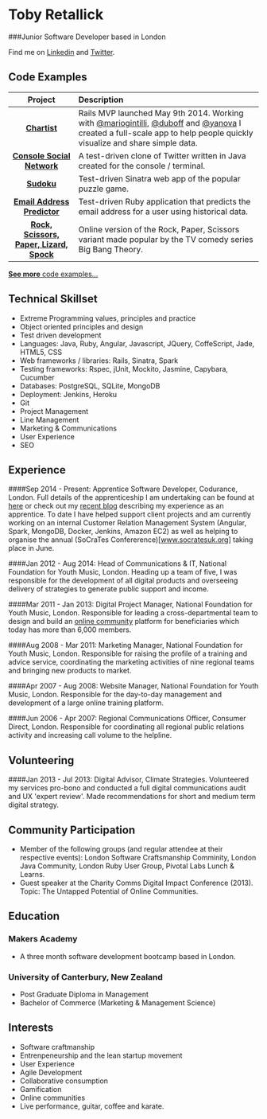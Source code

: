Toby Retallick
==============

###Junior Software Developer based in London

Find me on [Linkedin](http://uk.linkedin.com/in/tobyret/) and [Twitter](http://www.twitter.com/tobyret).


Code Examples
-------------

Project | Description
:---: | :---
**[Chartist](https://github.com/chartist/chartist)** | Rails MVP launched May 9th 2014. Working with [@mariogintilli](https://github.com/mariogintili), [@duboff](https://github.com/duboff) and [@yanova](https://github.com/yan0va) I created a full-scale app to help people quickly visualize and share simple data.
**[Console Social Network](https://github.com/TobyRet/Console_Social_Network)** | A test-driven clone of Twitter written in Java created for the console / terminal.
**[Sudoku](https://github.com/TobyRet/Sudoku-Online-Version)** | Test-driven Sinatra web app of the popular puzzle game.
**[Email Address Predictor](https://github.com/TobyRet/email_prediction)** | Test-driven Ruby application that predicts the email address for a user using historical data.
**[Rock, Scissors, Paper, Lizard, Spock](https://github.com/TobyRet/RockPaperScissorsLizardSpock)** | Online version of the Rock, Paper, Scissors variant made popular by the TV comedy series Big Bang Theory.

[**See more** code examples...](https://github.com/TobyRet?tab=repositories)


Technical Skillset
------------------

  - Extreme Programming values, principles and practice
  - Object oriented principles and design
  - Test driven development
  - Languages: Java, Ruby, Angular, Javascript, JQuery, CoffeScript, Jade, HTML5, CSS
  - Web frameworks / libraries: Rails, Sinatra, Spark
  - Testing frameworks: Rspec, jUnit, Mockito, Jasmine, Capybara, Cucumber
  - Databases: PostgreSQL, SQLite, MongoDB
  - Deployment: Jenkins, Heroku
  - Git
  - Project Management
  - Line Management
  - Marketing & Communications
  - User Experience
  - SEO


Experience
----------

####Sep 2014 - Present: Apprentice Software Developer, Codurance, London.
Full details of the apprenticeship I am undertaking can be found at [here](http://www.codurance.com/careers/apprentice/) or check out my [recent blog](http://codurance.com/2014/12/06/life-as-an-apprentice/) describing my experience as an apprentice. To date I have helped support client projects and am currently working on an internal Customer Relation Management System (Angular, Spark, MongoDB, Docker, Jenkins, Amazon EC2) as well as helping to organise the annual (SoCraTes Confererence)[www.socratesuk.org] taking place in June.

####Jan 2012 - Aug 2014: Head of Communications &amp; IT, National Foundation for Youth Music, London.
Heading up a team of five, I was responsible for the development of all digital products and overseeing delivery of strategies to generate public support and income. 

####Mar 2011 - Jan 2013: Digital Project Manager, National Foundation for Youth Music, London.
Responsible for leading a cross-departmental team to design and build an [online community](http://network.youthmusic.org.uk) platform for beneficiaries which today has more than 6,000 members. 

####Aug 2008 - Mar 2011: Marketing Manager, National Foundation for Youth Music, London.
Responsible for raising the profile of a training and advice service, coordinating the marketing activities of nine regional teams and bringing new products to market.

####Apr 2007 - Aug 2008: Website Manager, National Foundation for Youth Music, London.
Responsible for the day-to-day management and development of a large online training platform.

####Jun 2006 - Apr 2007: Regional Communications Officer, Consumer Direct, London.
Responsible for coordinating all regional public relations activity and increasing call volume to the helpline.


Volunteering
------------

####Jan 2013 - Jul 2013: Digital Advisor, Climate Strategies.
Volunteered my services pro-bono and conducted a full digital communications audit and UX 'expert review'. Made recommendations for short and medium term digital strategy.
                

Community Participation
-----------------------

- Member of the following groups (and regular attendee at their respective events): London Software Craftsmanship Comminity, London Java Community, London Ruby User Group, Pivotal Labs Lunch & Learns.
- Guest speaker at the Charity Comms Digital Impact Conference (2013). Topic: The Untapped Potential of Online Communities.


Education
---------
### Makers Academy
- A three month software development bootcamp based in London.

### University of Canterbury, New Zealand
- Post Graduate Diploma in Management
- Bachelor of Commerce (Marketing & Management Science)


Interests
---------

- Software craftmanship
- Entrenpeneurship and the lean startup movement
- User Experience
- Agile Development
- Collaborative consumption
- Gamification
- Online communities
- Live performance, guitar, coffee and karate.

